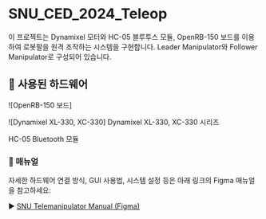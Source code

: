 # SNU_CED_2024_Teleop

이 프로젝트는 Dynamixel 모터와 HC-05 블루투스 모듈, OpenRB-150 보드를 이용하여 로봇팔을 원격 조작하는 시스템을 구현합니다.
Leader Manipulator와 Follower Manipulator로 구성되어 있습니다.

## 🔧 사용된 하드웨어
![OpenRB-150 보드]

![Dynamixel XL-330, XC-330]
Dynamixel XL-330, XC-330 시리즈

HC-05 Bluetooth 모듈

### 📘 매뉴얼
자세한 하드웨어 연결 방식, GUI 사용법, 시스템 설정 등은 아래 링크의 Figma 매뉴얼을 참고하세요:

▶️ [SNU Telemanipulator Manual (Figma)](https://www.figma.com/design/mNXyuwHH3c6fjFySnpvfll/SNU_telemanipulator_manual?node-id=214-458&t=n6WVg75sW9KMmBMo-1)

